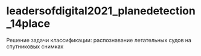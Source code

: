 # leadersofdigital2021_planedetection_14place
Решение задачи классификации: распознавание летательных судов на спутниковых снимках
